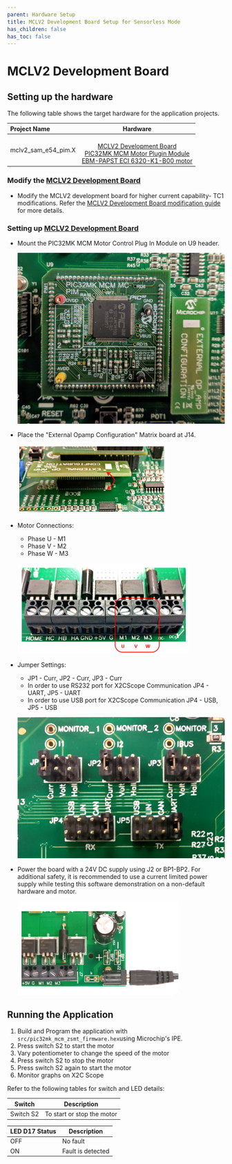 ```yaml
---
parent: Hardware Setup
title: MCLV2 Development Board Setup for Sensorless Mode
has_children: false
has_toc: false
---
```


# MCLV2 Development Board
## Setting up the hardware

The following table shows the target hardware for the application projects.

| Project Name| Hardware |
|:---------|:---------:|
| mclv2_sam_e54_pim.X |<br>[MCLV2 Development Board](https://www.microchip.com/DevelopmentTools/ProductDetails/DM330021-2)<br>[PIC32MK MCM Motor Plugin Module](https://www.microchip.com/DevelopmentTools/ProductDetails/PartNO/MA320211)<br>[EBM-PAPST ECI 6320-K1-B00 motor](https://ebmpapst.se/sv/dat/media_manager/news/696/news-files/Ext_38717.pdf) |

### Modify the [MCLV2 Development Board](https://www.microchip.com/DevelopmentTools/ProductDetails/DM330021-2)
- Modify the MCLV2 development board for higher current capability- TC1 modifications. Refer the [MCLV2 Development Board modification guide](http://ww1.microchip.com/downloads/en/DeviceDoc/motorBench-mclv2-modifications-guidelines.2.285.pdf) for more details.
  

### Setting up [MCLV2 Development Board](https://www.microchip.com/DevelopmentTools/ProductDetails/DM330021-2)

- Mount the PIC32MK MCM Motor Control Plug In Module on U9 header. 

    ![PIM Install](images/mclv2/pic32mk_mcm_mclv2.jpg)

- Place the "External Opamp Configuration" Matrix board at J14.

    ![External OPAMP](images/mclv2/mclv2_ext_opamp.png)

- Motor Connections: 
    - Phase U - M1 
    - Phase V - M2 
    - Phase W - M3

    ![Motor Connections](images/mclv2/mclv2_motor_connection.png)

- Jumper Settings: 
    - JP1 - Curr, JP2 - Curr, JP3 - Curr 
    - In order to use RS232 port for X2CScope Communication JP4 - UART, JP5 - UART 
    - In order to use USB port for X2CScope Communication JP4 - USB, JP5 - USB

    ![jumper Settings](images/mclv2/mclv2_jumper_settings.png)


- Power the board with a 24V DC supply using J2 or BP1-BP2. For additional safety, it is recommended to use a current limited power supply while testing this software demonstration on a non-default hardware and motor. 

    ![jumper Settings](images/mclv2/power_mclv2.png)


## Running the Application

1. Build and Program the application with ````src/pic32mk_mcm_zsmt_firmware.hex````using Microchip's IPE.
2. Press switch S2 to start the motor
3. Vary potentiometer to change the speed of the motor
4. Press switch S2 to stop the motor
5. Press switch S2 again to start the motor
6. Monitor graphs on X2C Scope

Refer to the following tables for switch and LED details:

| Switch | Description |
|------|----------------|
| Switch S2 | To start or stop the motor |


| LED D17 Status | Description |
|------|----------------|
| OFF  | No fault  |
| ON   | Fault is detected  |
